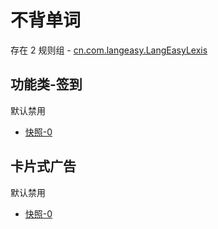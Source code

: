 # 不背单词

存在 2 规则组 - [cn.com.langeasy.LangEasyLexis](/src/apps/cn.com.langeasy.LangEasyLexis.ts)

## 功能类-签到

默认禁用

- [快照-0](https://i.gkd.li/import/13610321)

## 卡片式广告

默认禁用

- [快照-0](https://i.gkd.li/import/13759025)
